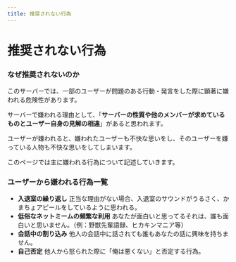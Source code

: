 ```yaml
---
title: 推奨されない行為
---
```

# 推奨されない行為

### なぜ推奨されないのか

このサーバーでは、一部のユーザーが問題のある行動・発言をした際に顕著に嫌われる危険性があります。

サーバーで嫌われる理由として、「**サーバーの性質や他のメンバーが求めているものとユーザー自身の見解の相違**」があると思われます。

ユーザーが嫌われると、嫌われたユーザーも不快な思いをし、そのユーザーを嫌っている人物も不快な思いをしてしまいます。

このページでは主に嫌われる行為について記述していきます。

### ユーザーから嫌われる行為一覧

- **入退室の繰り返し**
  正当な理由がない場合、入退室のサウンドがうるさく、かまちょアピールをしているように思われる。
- **低俗なネットミームの頻繁な利用**
  あなたが面白いと思ってるそれは、誰も面白いと思いません。（例：野獣先輩語録、ヒカキンマニア等）
- **会話中の割り込み**
  他人の会話中に話されても誰もあなたの話に興味を持ちません。
- **自己否定**
  他人から怒られた際に「俺は悪くない」と否定する行為。
